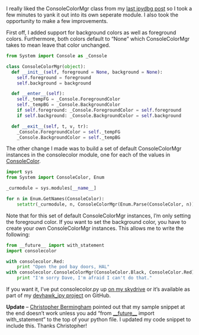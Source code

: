 I really liked the ConsoleColorMgr class from my [last ipydbg
post](http://devhawk.net/2009/03/19/Writing+An+IronPython+Debugger+Colorful+Console.aspx)
so I took a few minutes to yank it out into its own seperate module. I
also took the opportunity to make a few improvements.

First off, I added support for background colors as well as foreground
colors. Furthermore, both colors default to “None” which ConsoleColorMgr
takes to mean leave that color unchanged.

``` python
from System import Console as _Console

class ConsoleColorMgr(object):
  def __init__(self, foreground = None, background = None):
    self.foreground = foreground
    self.background = background

  def __enter__(self):
    self._tempFG = _Console.ForegroundColor
    self._tempBG = _Console.BackgroundColor  
    if self.foreground: _Console.ForegroundColor = self.foreground
    if self.background: _Console.BackgroundColor = self.background

  def __exit__(self, t, v, tr):
    _Console.ForegroundColor = self._tempFG  
    _Console.BackgroundColor = self._tempBG
```

The other change I made was to build a set of default ConsoleColorMgr
instances in the consolecolor module, one for each of the values in
[ConsoleColor](http://msdn.microsoft.com/en-us/library/system.consolecolor.aspx).

``` python
import sys
from System import ConsoleColor, Enum

_curmodule = sys.modules[__name__]

for n in Enum.GetNames(ConsoleColor):
    setattr(_curmodule, n, ConsoleColorMgr(Enum.Parse(ConsoleColor, n)))
```

Note that for this set of default ConsoleColorMgr instances, I’m only
setting the foreground color. If you want to set the background color,
you have to create your own ConsoleColorMgr instances. This allows me to
write the following:

``` python
from __future__ import with_statement
import consolecolor

with consolecolor.Red:
    print "Open the pod bay doors, HAL"
with consolecolor.ConsoleColorMgr(ConsoleColor.Black, ConsoleColor.Red):  
    print "I'm sorry Dave, I'm afraid I can't do that."
```

If you want it, I’ve put consolecolor.py up [on my
skydrive](http://cid-0d9bc809858885a4.skydrive.live.com/self.aspx/DevHawk%20Content/IronPython%20Stuff/consolecolor.py)
or it’s available as part of my [devhawk\_ipy
project](http://github.com/devhawk/devhawk_ipy/tree/master) on GitHub.

**Update** – [Christopher Bermingham](http://bermingham.blogspot.com)
pointed out that my sample snippet at the end doesn’t work unless you
add “from
[\_\_future\_\_](http://docs.python.org/library/__future__.html) import
with\_statement” to the top of your python file. I updated my code
snippet to include this. Thanks Christopher!
